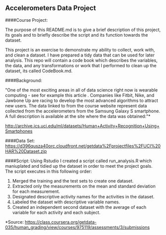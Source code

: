 ## Accelerometers Data Project
####Course Project:

The purpose of this README.md is to give a brief description of this project, its goals and to briefly describe the script and its function towards the dataset.

This project is an exercise to demonstrate my ability to collect, work with, and clean a dataset. I have prepared a tidy data that can be used for later analysis. This repo will contain a code book which describes the variables, the data, and any transformations or work that I performed to clean up the dataset, its called CodeBook.md. 

####Background:

"One of the most exciting areas in all of data science right now is wearable computing - see for example this article . Companies like Fitbit, Nike, and Jawbone Up are racing to develop the most advanced algorithms to attract new users. The data linked to from the course website represent data collected from the accelerometers from the Samsung Galaxy S smartphone. A full description is available at the site where the data was obtained:"* 

http://archive.ics.uci.edu/ml/datasets/Human+Activity+Recognition+Using+Smartphones 

####Data Set:
https://d396qusza40orc.cloudfront.net/getdata%2Fprojectfiles%2FUCI%20HAR%20Dataset.zip

####Script:
Using Rstudio I created a script called run_analysis.R which maniuplated and tidied up the dataset in order to meet the project goals. The script executes in this following order:

1. Merged the training and the test sets to create one dataset.
2. Extracted only the measurements on the mean and standard deviation for each measurement. 
3. Designated descriptive activity names for the activities in the dataset.
4. Labeled the dataset with descriptive variable names. 
5. Created an independent second dataset with the average of each variable for each activity and each subject.

*Source: https://class.coursera.org/getdata-035/human_grading/view/courses/975119/assessments/3/submissions
